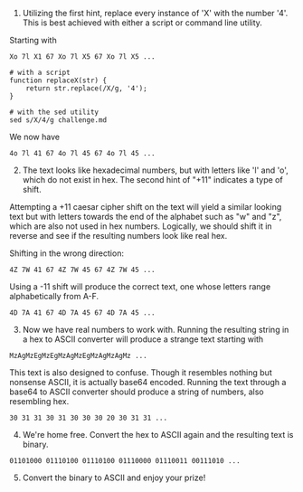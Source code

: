 1. Utilizing the first hint, replace every instance of 'X' with the number '4'. This is best achieved with either a script or command line utility.

Starting with
```
Xo 7l X1 67 Xo 7l X5 67 Xo 7l X5 ...
```

```
# with a script
function replaceX(str) {
    return str.replace(/X/g, '4');
}

# with the sed utility
sed s/X/4/g challenge.md
```

We now have
```
4o 7l 41 67 4o 7l 45 67 4o 7l 45 ...
```

2. The text looks like hexadecimal numbers, but with letters like 'l' and 'o', which do not exist in hex. The second hint of "+11" indicates a type of shift. 

Attempting a +11 caesar cipher shift on the text will yield a similar looking text but with letters towards the end of the alphabet such as "w" and "z", which are also not used in hex numbers. Logically, we should shift it in reverse and see if the resulting numbers look like real hex.

Shifting in the wrong direction:
```
4Z 7W 41 67 4Z 7W 45 67 4Z 7W 45 ...
```

Using a -11 shift will produce the correct text, one whose letters range alphabetically from A-F.
```
4D 7A 41 67 4D 7A 45 67 4D 7A 45 ...
```

3. Now we have real numbers to work with. Running the resulting string in a hex to ASCII converter will produce a strange text starting with
```
MzAgMzEgMzEgMzAgMzEgMzAgMzAgMz ...
```
This text is also designed to confuse. Though it resembles nothing but nonsense ASCII, it is actually base64 encoded. Running the text through a base64 to ASCII converter should produce a string of numbers, also resembling hex.
```
30 31 31 30 31 30 30 30 20 30 31 31 ...
```

4. We're home free. Convert the hex to ASCII again and the resulting text is binary.
```
01101000 01110100 01110100 01110000 01110011 00111010 ...
```

5. Convert the binary to ASCII and enjoy your prize!